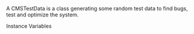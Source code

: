A CMSTestData is a class generating some random test data to find bugs, test and optimize the system.

Instance Variables
